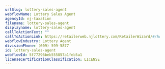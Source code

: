 ```yaml
---
urlSlug: lottery-sales-agent
webflowName: Lottery Sales Agent
agencyId: nj-taxation
filename: lottery-sales-agent
displayname: lottery-sales-agent
callToActionText: ""
callToActionLink: https://retailerweb.njlottery.com/RetailerWizard/#/home
webflowIndustry: Lottery Agent
divisionPhone: (609) 599-5877
id: lottery-sales-agent
webflowId: 5f77296beb555857a1feb5a1
licenseCertificationClassification: LICENSE
---
```

